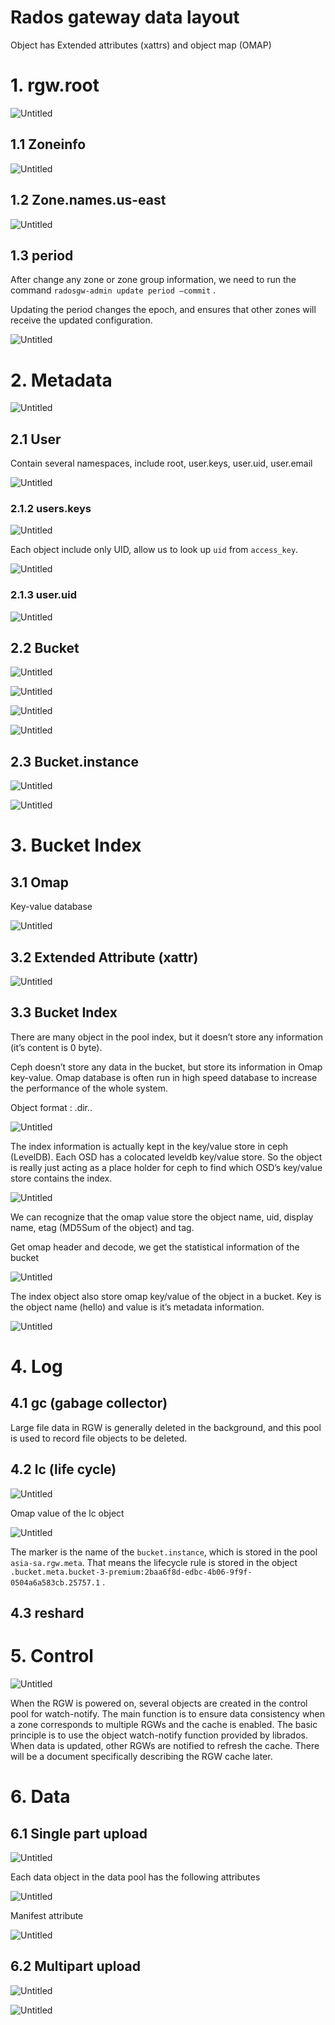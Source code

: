 # Rados gateway data layout

Object has Extended attributes (xattrs) and object map (OMAP)

# 1. rgw.root

![Untitled](Rados%20gateway%20data%20layout%20d7328d2778c24dcd91c8c538248512ef/Untitled.png)

## 1.1 Zoneinfo

![Untitled](Rados%20gateway%20data%20layout%20d7328d2778c24dcd91c8c538248512ef/Untitled%201.png)

## 1.2 Zone.names.us-east

![Untitled](Rados%20gateway%20data%20layout%20d7328d2778c24dcd91c8c538248512ef/Untitled%202.png)

## 1.3 period

After change any zone or zone group information, we need to run the command `radosgw-admin update period —commit` . 

Updating the period changes the epoch, and ensures that other zones will receive the updated configuration.

![Untitled](Rados%20gateway%20data%20layout%20d7328d2778c24dcd91c8c538248512ef/Untitled%203.png)

# 2. Metadata

![Untitled](Rados%20gateway%20data%20layout%20d7328d2778c24dcd91c8c538248512ef/Untitled%204.png)

## 2.1 User

Contain several namespaces, include root, user.keys, user.uid, user.email

![Untitled](Rados%20gateway%20data%20layout%20d7328d2778c24dcd91c8c538248512ef/Untitled%205.png)

### 2.1.2 users.keys

![Untitled](Rados%20gateway%20data%20layout%20d7328d2778c24dcd91c8c538248512ef/Untitled%206.png)

Each object include only UID, allow us to look up `uid` from `access_key`.

![Untitled](Rados%20gateway%20data%20layout%20d7328d2778c24dcd91c8c538248512ef/Untitled%207.png)

### 2.1.3 user.uid

![Untitled](Rados%20gateway%20data%20layout%20d7328d2778c24dcd91c8c538248512ef/Untitled%208.png)

## 2.2 Bucket

![Untitled](Rados%20gateway%20data%20layout%20d7328d2778c24dcd91c8c538248512ef/Untitled%209.png)

![Untitled](Rados%20gateway%20data%20layout%20d7328d2778c24dcd91c8c538248512ef/Untitled%2010.png)

![Untitled](Rados%20gateway%20data%20layout%20d7328d2778c24dcd91c8c538248512ef/Untitled%2011.png)

![Untitled](Rados%20gateway%20data%20layout%20d7328d2778c24dcd91c8c538248512ef/Untitled%2012.png)

## 2.3 Bucket.instance

![Untitled](Rados%20gateway%20data%20layout%20d7328d2778c24dcd91c8c538248512ef/Untitled%2013.png)

![Untitled](Rados%20gateway%20data%20layout%20d7328d2778c24dcd91c8c538248512ef/Untitled%2014.png)

# 3. Bucket Index

## 3.1 Omap

Key-value database

![Untitled](Rados%20gateway%20data%20layout%20d7328d2778c24dcd91c8c538248512ef/Untitled%2015.png)

## 3.2 Extended Attribute (xattr)

![Untitled](Rados%20gateway%20data%20layout%20d7328d2778c24dcd91c8c538248512ef/Untitled%2016.png)

## 3.3 Bucket Index

There are many object in the pool index, but it doesn’t store any information (it’s content is 0 byte).

Ceph doesn’t store any data in the bucket, but store its information in Omap key-value. Omap database is often run in high speed database to increase the performance of the whole system.

Object format : .dir.<bucket-id>.<shard-id>

![Untitled](Rados%20gateway%20data%20layout%20d7328d2778c24dcd91c8c538248512ef/Untitled%2017.png)

The index information is actually kept in the key/value store in ceph (LevelDB). Each OSD has a colocated leveldb key/value store. So the object is really just acting as a place holder for ceph to find which OSD’s key/value store contains the index.

![Untitled](Rados%20gateway%20data%20layout%20d7328d2778c24dcd91c8c538248512ef/Untitled%2018.png)

We can recognize that the omap value store the object name, uid, display name, etag (MD5Sum of the object) and tag.

Get omap header and decode, we get the statistical information of the bucket

![Untitled](Rados%20gateway%20data%20layout%20d7328d2778c24dcd91c8c538248512ef/Untitled%2019.png)

The index object also store omap key/value of the object in a bucket. Key is the object name (hello) and value is it’s metadata information.

![Untitled](Rados%20gateway%20data%20layout%20d7328d2778c24dcd91c8c538248512ef/Untitled%2020.png)

# 4. Log

## 4.1 gc (gabage collector)

Large file data in RGW is generally deleted in the background, and this pool is used to record file objects to be deleted.

## 4.2 lc (life cycle)

![Untitled](Rados%20gateway%20data%20layout%20d7328d2778c24dcd91c8c538248512ef/Untitled%2021.png)

Omap value of the lc object

![Untitled](Rados%20gateway%20data%20layout%20d7328d2778c24dcd91c8c538248512ef/Untitled%2022.png)

The marker is the name of the `bucket.instance`, which is stored in the pool `asia-sa.rgw.meta`. That means the lifecycle rule is stored in the object `.bucket.meta.bucket-3-premium:2baa6f8d-edbc-4b06-9f9f-0504a6a583cb.25757.1` .

## 4.3 reshard

# 5. Control

![Untitled](Rados%20gateway%20data%20layout%20d7328d2778c24dcd91c8c538248512ef/Untitled%2023.png)

When the RGW is powered on, several objects are created in the control pool for watch-notify. The main function is to ensure data consistency when a zone corresponds to multiple RGWs and the cache is enabled. The basic principle is to use the object watch-notify function provided by librados. When data is updated, other RGWs are notified to refresh the cache. There will be a document specifically describing the RGW cache later.

# 6. Data

## 6.1 Single part upload

![Untitled](Rados%20gateway%20data%20layout%20d7328d2778c24dcd91c8c538248512ef/Untitled%2024.png)

Each data object in the data pool has the following attributes

![Untitled](Rados%20gateway%20data%20layout%20d7328d2778c24dcd91c8c538248512ef/Untitled%2025.png)

Manifest attribute

![Untitled](Rados%20gateway%20data%20layout%20d7328d2778c24dcd91c8c538248512ef/Untitled%2026.png)

## 6.2 Multipart upload

![Untitled](Rados%20gateway%20data%20layout%20d7328d2778c24dcd91c8c538248512ef/Untitled%2027.png)

![Untitled](Rados%20gateway%20data%20layout%20d7328d2778c24dcd91c8c538248512ef/Untitled%2028.png)